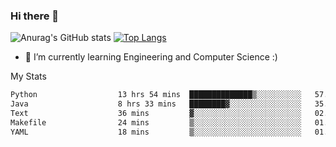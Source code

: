 ### Hi there 👋

![Anurag's GitHub stats](https://github-readme-stats.vercel.app/api?username=MatteoIorio11&show_icons=true&theme=dark) 
[![Top Langs](https://github-readme-stats.vercel.app/api/top-langs/?username=MatteoIorio11&theme=dark)](https://github.com/MatteoIorio11/github-readme-stats)

- 🌱 I’m currently learning Engineering and Computer Science :)

<!--
**MatteoIorio11/MatteoIorio11** is a ✨ _special_ ✨ repository because its `README.md` (this file) appears on your GitHub profile.

Here are some ideas to get you started:

- 🔭 I’m currently working on ...
- 🌱 I’m currently learning ...
- 👯 I’m looking to collaborate on ...
- 🤔 I’m looking for help with ...
- 💬 Ask me about ...
- 📫 How to reach me: ...
- 😄 Pronouns: ...
- ⚡ Fun fact: ...
-->
My Stats
<!--START_SECTION:waka-->

```txt
Python                  13 hrs 54 mins  ██████████████▒░░░░░░░░░░   57.23 %
Java                    8 hrs 33 mins   ████████▓░░░░░░░░░░░░░░░░   35.23 %
Text                    36 mins         ▓░░░░░░░░░░░░░░░░░░░░░░░░   02.53 %
Makefile                24 mins         ▒░░░░░░░░░░░░░░░░░░░░░░░░   01.70 %
YAML                    18 mins         ▒░░░░░░░░░░░░░░░░░░░░░░░░   01.27 %
```

<!--END_SECTION:waka-->
